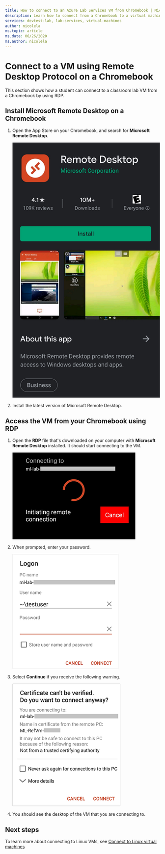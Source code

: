 ```yaml
---
title: How to connect to an Azure Lab Services VM from Chromebook | Microsoft Docs
description: Learn how to connect from a Chromebook to a virtual machine in Azure Lab Services.
services: devtest-lab, lab-services, virtual-machines
author: nicolela
ms.topic: article
ms.date: 06/26/2020
ms.author: nicolela
---
```


# Connect to a VM using Remote Desktop Protocol on a Chromebook

This section shows how a student can connect to a classroom lab VM from a Chromebook by using RDP.

## Install Microsoft Remote Desktop on a Chromebook

1. Open the App Store on your Chromebook, and search for **Microsoft Remote Desktop**.

    ![Microsoft Remote Desktop](./media/how-to-use-classroom-lab/install-ms-remote-desktop-chromebook.png)
    
1. Install the latest version of Microsoft Remote Desktop. 

## Access the VM from your Chromebook using RDP

1. Open the **RDP** file that's downloaded on your computer with **Microsoft Remote Desktop** installed. It should start connecting to the VM. 

    ![Connect to VM](./media/how-to-use-classroom-lab/connect-vm-chromebook.png)

1. When prompted, enter your password.

    ![Screenshot that shows the Logon screen where you enter your username and password.](./media/how-to-use-classroom-lab/password-chromebook.png)

1. Select **Continue** if you receive the following warning. 

    ![Certificate warning](./media/how-to-use-classroom-lab/certificate-error-chromebook.png)

1. You should see the desktop of the VM that you are connecting to.

## Next steps

To learn more about connecting to Linux VMs, see [Connect to Linux virtual machines](how-to-use-remote-desktop-linux-student.md)

